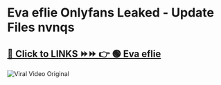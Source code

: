 
 # Eva eflie Onlyfans Leaked - Update Files nvnqs

## <h2><a href="https://clipsfans.com/Eva_eflie&ref=git">🔗 Click to LINKS ⏩⏩ 👉 🟢 Eva eflie </a></h2>

<a href="https://clipsfans.com/Eva_eflie&ref=git" rel="nofollow" data-target="animated-image.originalLink"><img src="https://i.ibb.co.com/xMMVF88/686577567.gif" alt="Viral Video Original" style="max-width: 100%; display: inline-block;" data-target="animated-image.originalImage"></a>

